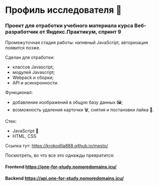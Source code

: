 # **Профиль исследователя 📸**
### **Проект для отработки учебного материала курса Веб-разработчик от Яндекс.Практикум, спринт 9**

Промежуточная стадия работы: нативный JavaScript, авторизация появится позже.

Сделан для отработки:
* классов Javascript;
* модулей Javascript;
* Webpack и сборки;
* API и асинхронности.

Функционал:
* добавление изображений в общую базу данных 🖼️;
* возможность удаления карточки 🗑️, снятия и постановки лайка 💖.

Стек:
* JavaScript 🦾 
* HTML, CSS

Ссылка тут: https://krokodila888.github.io/mesto/

Посмотреть, во что все это однажды превратится: 

#### **Frontend https://one-for-study.nomoredomains.icu/**
#### **Backend https://api.one-for-study.nomoredomains.icu/**

